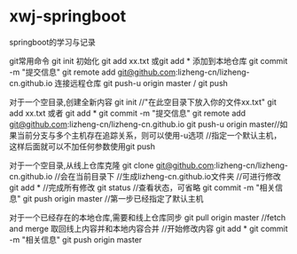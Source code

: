 # xwj-springboot
springboot的学习与记录

git常用命令
git init 初始化
git add xx.txt 或git add * 添加到本地仓库
git commit -m "提交信息"
git remote add git@github.com:lizheng-cn/lizheng-cn.github.io 连接远程仓库
git push-u origin master  / git push


对于一个空目录,创建全新内容
 git init
 //"在此空目录下放入你的文件xx.txt"
 git add xx.txt 或者 git add *
 git commit -m "提交信息"
 git remote add git@github.com:lizheng-cn/lizheng-cn.github.io
 git push-u origin master//如果当前分支与多个主机存在追踪关系，则可以使用-u选项
                         //指定一个默认主机，这样后面就可以不加任何参数使用git push
                         

对于一个空目录,从线上仓库克隆
git clone git@github.com:lizheng-cn/lizheng-cn.github.io //会在当前目录下 
                                                          //生成lizheng-cn.github.io文件夹
 //可进行修改
 git add * //完成所有修改
 git status //查看状态，可省略
 git commit -m "相关信息"
 git push origin master //第一步已经指定了默认主机
 
 
 对于一个已经存在的本地仓库,需要和线上仓库同步
  git pull origin master //fetch and merge 取回线上内容并和本地内容合并
 //开始修改内容
 git add * 
 git commit -m "相关信息"
 git push origin master 